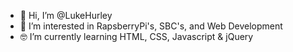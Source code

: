 - 👋 Hi, I’m @LukeHurley
- 👀 I’m interested in RapsberryPi's, SBC's, and Web Development
- 🤓 I’m currently learning HTML, CSS, Javascript & jQuery
